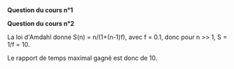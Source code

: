 **Question du cours n°1**



**Question du cours n°2**

La loi d'Amdahl donne S(n) = n/(1+(n-1)f), avec f = 0.1, donc pour n >> 1, S = 1/f = 10.

Le rapport de temps maximal gagné est donc de 10.
